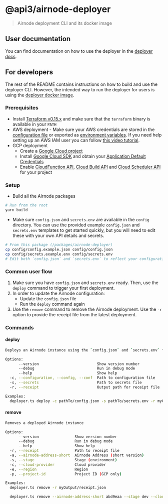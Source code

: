 # @api3/airnode-deployer

> Airnode deployment CLI and its docker image

## User documentation

You can find documentation on how to use the deployer in the
[deployer docs](https://docs.api3.org/airnode/latest/grp-providers/docker/deployer-image.html).

## For developers

The rest of the README contains instructions on how to build and use the deployer CLI. However, the intended way to run
the deployer for users is using the [deployer docker image](./docker/README.md).

### Prerequisites

- Install [Terraform v0.15.x](https://www.terraform.io/downloads.html) and make sure that the `terraform` binary is
  available in your `PATH`
- AWS deployment - Make sure your AWS credentials are stored in the
  [configuration file](https://docs.aws.amazon.com/cli/latest/userguide/cli-configure-files.html#cli-configure-files-where)
  or exported as
  [environment variables](https://docs.aws.amazon.com/cli/latest/userguide/cli-configure-envvars.html#envvars-set). If
  you need help setting up an AWS IAM user you can follow
  [this video tutorial](https://www.youtube.com/watch?v=bT19B3IBWHE).
- GCP deployment
  - Create a [Google Cloud project](https://cloud.google.com/resource-manager/docs/creating-managing-projects)
  - Install [Google Cloud SDK](https://cloud.google.com/sdk/docs/install) and obtain your
    [Application Default Credentials](https://cloud.google.com/sdk/gcloud/reference/auth/application-default/login)
  - Enable [CloudFunction API](https://console.cloud.google.com/apis/library/cloudfunctions.googleapis.com),
    [Cloud Build API](https://console.cloud.google.com/apis/library/cloudbuild.googleapis.com) and
    [Cloud Scheduler API](https://console.cloud.google.com/apis/library/cloudscheduler.googleapis.com) for your project

### Setup

- Build all the Airnode packages

```bash
# Run from the root
yarn build
```

- Make sure `config.json` and `secrets.env` are available in the `config` directory. You can use the provided example
  `config.json` and `secrets.env` templates to get started quickly, but you will need to edit these with your own API
  details and secrets.

```bash
# From this package (/packages/airnode-deployer)
cp config/config.example.json config/config.json
cp config/secrets.example.env config/secrets.env
# Edit both `config.json` and `secrets.env` to reflect your configuration
```

### Common user flow

1. Make sure you have `config.json` and `secrets.env` ready. Then, use the `deploy` command to trigger your first
   deployment.
2. In order to update the Airnode configuration:
   - Update the `config.json` file
   - Run the `deploy` command again
3. Use the `remove` command to remove the Airnode deployment. Use the `-r` option to provide the receipt file from the
   latest deployment.

### Commands

#### deploy

```bash
Deploys an Airnode instance using the `config.json` and `secrets.env` files. This can be used for a new deployment or to update an existing deployment.

Options:
      --version                          Show version number                                                   [boolean]
      --debug                            Run in debug mode                                    [boolean] [default: false]
      --help                             Show help                                                             [boolean]
  -c, --configuration, --config, --conf  Path to configuration file             [string] [default: "config/config.json"]
  -s, --secrets                          Path to secrets file                   [string] [default: "config/secrets.env"]
  -r, --receipt                          Output path for receipt file          [string] [default: "output/receipt.json"]

Examples:
  deployer.ts deploy -c pathTo/config.json -s pathTo/secrets.env -r myOutput/receipt.json
```

#### remove

```bash
Removes a deployed Airnode instance

Options:
      --version                Show version number                                                             [boolean]
      --debug                  Run in debug mode                                              [boolean] [default: false]
      --help                   Show help                                                                       [boolean]
  -r, --receipt                Path to receipt file                                                             [string]
  -a, --airnode-address-short  Airnode Address (short version)                                                  [string]
  -s, --stage                  Stage (environment)                                                              [string]
  -c, --cloud-provider         Cloud provider                                                    [choices: "aws", "gcp"]
  -e, --region                 Region                                                                           [string]
  -p, --project-id             Project ID (GCP only)                                                            [string]

Examples:
  deployer.ts remove -r myOutput/receipt.json

  deployer.ts remove --airnode-address-short abd9eaa --stage dev --cloud-provider aws --region us-east-1
```
